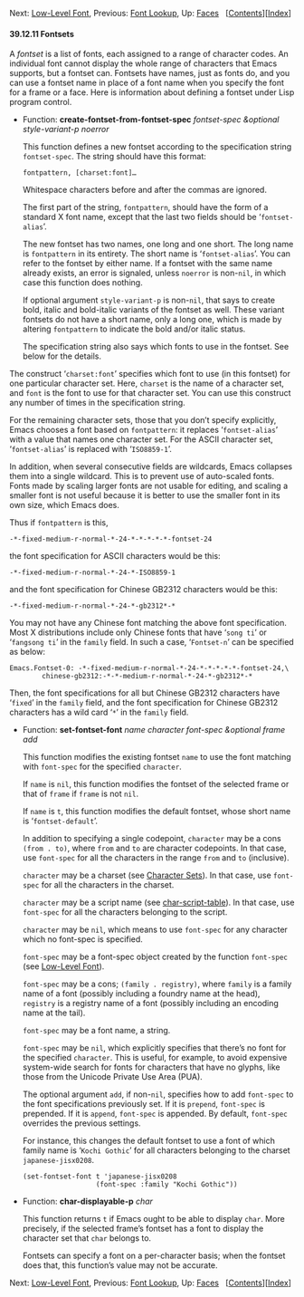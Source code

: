 <!-- This is the GNU Emacs Lisp Reference Manual
corresponding to Emacs version 27.2.

Copyright (C) 1990-1996, 1998-2021 Free Software Foundation,
Inc.

Permission is granted to copy, distribute and/or modify this document
under the terms of the GNU Free Documentation License, Version 1.3 or
any later version published by the Free Software Foundation; with the
Invariant Sections being "GNU General Public License," with the
Front-Cover Texts being "A GNU Manual," and with the Back-Cover
Texts as in (a) below.  A copy of the license is included in the
section entitled "GNU Free Documentation License."

(a) The FSF's Back-Cover Text is: "You have the freedom to copy and
modify this GNU manual.  Buying copies from the FSF supports it in
developing GNU and promoting software freedom." -->

<!-- Created by GNU Texinfo 6.7, http://www.gnu.org/software/texinfo/ -->

Next: [Low-Level Font](Low_002dLevel-Font.html), Previous: [Font Lookup](Font-Lookup.html), Up: [Faces](Faces.html)   \[[Contents](index.html#SEC_Contents "Table of contents")]\[[Index](Index.html "Index")]

#### 39.12.11 Fontsets

A *fontset* is a list of fonts, each assigned to a range of character codes. An individual font cannot display the whole range of characters that Emacs supports, but a fontset can. Fontsets have names, just as fonts do, and you can use a fontset name in place of a font name when you specify the font for a frame or a face. Here is information about defining a fontset under Lisp program control.

*   Function: **create-fontset-from-fontset-spec** *fontset-spec \&optional style-variant-p noerror*

    This function defines a new fontset according to the specification string `fontset-spec`. The string should have this format:

        fontpattern, [charset:font]…

    Whitespace characters before and after the commas are ignored.

    The first part of the string, `fontpattern`, should have the form of a standard X font name, except that the last two fields should be ‘`fontset-alias`’.

    The new fontset has two names, one long and one short. The long name is `fontpattern` in its entirety. The short name is ‘`fontset-alias`’. You can refer to the fontset by either name. If a fontset with the same name already exists, an error is signaled, unless `noerror` is non-`nil`, in which case this function does nothing.

    If optional argument `style-variant-p` is non-`nil`, that says to create bold, italic and bold-italic variants of the fontset as well. These variant fontsets do not have a short name, only a long one, which is made by altering `fontpattern` to indicate the bold and/or italic status.

    The specification string also says which fonts to use in the fontset. See below for the details.

The construct ‘`charset:font`’ specifies which font to use (in this fontset) for one particular character set. Here, `charset` is the name of a character set, and `font` is the font to use for that character set. You can use this construct any number of times in the specification string.

For the remaining character sets, those that you don’t specify explicitly, Emacs chooses a font based on `fontpattern`: it replaces ‘`fontset-alias`’ with a value that names one character set. For the ASCII character set, ‘`fontset-alias`’ is replaced with ‘`ISO8859-1`’.

In addition, when several consecutive fields are wildcards, Emacs collapses them into a single wildcard. This is to prevent use of auto-scaled fonts. Fonts made by scaling larger fonts are not usable for editing, and scaling a smaller font is not useful because it is better to use the smaller font in its own size, which Emacs does.

Thus if `fontpattern` is this,

    -*-fixed-medium-r-normal-*-24-*-*-*-*-*-fontset-24

the font specification for ASCII characters would be this:

    -*-fixed-medium-r-normal-*-24-*-ISO8859-1

and the font specification for Chinese GB2312 characters would be this:

    -*-fixed-medium-r-normal-*-24-*-gb2312*-*

You may not have any Chinese font matching the above font specification. Most X distributions include only Chinese fonts that have ‘`song ti`’ or ‘`fangsong ti`’ in the `family` field. In such a case, ‘`Fontset-n`’ can be specified as below:

    Emacs.Fontset-0: -*-fixed-medium-r-normal-*-24-*-*-*-*-*-fontset-24,\
            chinese-gb2312:-*-*-medium-r-normal-*-24-*-gb2312*-*

Then, the font specifications for all but Chinese GB2312 characters have ‘`fixed`’ in the `family` field, and the font specification for Chinese GB2312 characters has a wild card ‘`*`’ in the `family` field.

*   Function: **set-fontset-font** *name character font-spec \&optional frame add*

    This function modifies the existing fontset `name` to use the font matching with `font-spec` for the specified `character`.

    If `name` is `nil`, this function modifies the fontset of the selected frame or that of `frame` if `frame` is not `nil`.

    If `name` is `t`, this function modifies the default fontset, whose short name is ‘`fontset-default`’.

    In addition to specifying a single codepoint, `character` may be a cons `(from . to)`, where `from` and `to` are character codepoints. In that case, use `font-spec` for all the characters in the range `from` and `to` (inclusive).

    `character` may be a charset (see [Character Sets](Character-Sets.html)). In that case, use `font-spec` for all the characters in the charset.

    `character` may be a script name (see [char-script-table](Character-Properties.html)). In that case, use `font-spec` for all the characters belonging to the script.

    `character` may be `nil`, which means to use `font-spec` for any character which no font-spec is specified.

    `font-spec` may be a font-spec object created by the function `font-spec` (see [Low-Level Font](Low_002dLevel-Font.html)).

    `font-spec` may be a cons; `(family . registry)`, where `family` is a family name of a font (possibly including a foundry name at the head), `registry` is a registry name of a font (possibly including an encoding name at the tail).

    `font-spec` may be a font name, a string.

    `font-spec` may be `nil`, which explicitly specifies that there’s no font for the specified `character`. This is useful, for example, to avoid expensive system-wide search for fonts for characters that have no glyphs, like those from the Unicode Private Use Area (PUA).

    The optional argument `add`, if non-`nil`, specifies how to add `font-spec` to the font specifications previously set. If it is `prepend`, `font-spec` is prepended. If it is `append`, `font-spec` is appended. By default, `font-spec` overrides the previous settings.

    For instance, this changes the default fontset to use a font of which family name is ‘`Kochi Gothic`’ for all characters belonging to the charset `japanese-jisx0208`.

        (set-fontset-font t 'japanese-jisx0208
                          (font-spec :family "Kochi Gothic"))

<!---->

*   Function: **char-displayable-p** *char*

    This function returns `t` if Emacs ought to be able to display `char`. More precisely, if the selected frame’s fontset has a font to display the character set that `char` belongs to.

    Fontsets can specify a font on a per-character basis; when the fontset does that, this function’s value may not be accurate.

Next: [Low-Level Font](Low_002dLevel-Font.html), Previous: [Font Lookup](Font-Lookup.html), Up: [Faces](Faces.html)   \[[Contents](index.html#SEC_Contents "Table of contents")]\[[Index](Index.html "Index")]
